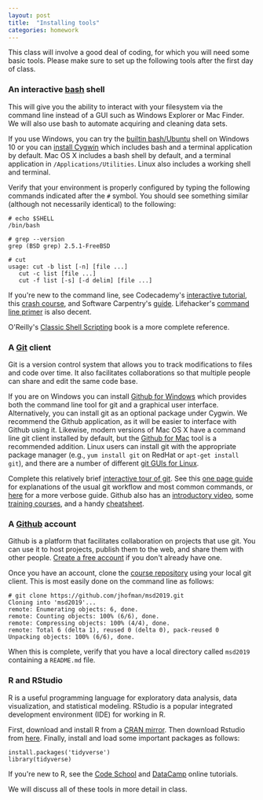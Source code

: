 ```yaml
---
layout: post
title:  "Installing tools"
categories: homework
---
```


This class will involve a good deal of coding, for which you will need some basic tools. Please make sure to set up the following tools after the first day of class.

### An interactive [bash](http://www.gnu.org/software/bash/) shell

This will give you the ability to interact with your filesystem via the command line instead of a GUI such as Windows Explorer or Mac Finder. We will also use bash to automate acquiring and cleaning data sets.

If you use Windows, you can try the [builtin bash/Ubuntu](http://www.howtogeek.com/249966/how-to-install-and-use-the-linux-bash-shell-on-windows-10/) shell on Windows 10 or you can [install Cygwin](https://cygwin.com/install.html) which includes bash and a terminal application by default. Mac OS X includes a bash shell by default, and a terminal application in ``/Applications/Utilities``. Linux also includes a working shell and terminal.

Verify that your environment is properly configured by typing the following commands indicated after the `#` symbol. You should see something similar  (although not necessarily identical) to the following:

    # echo $SHELL
    /bin/bash
    
    # grep --version
    grep (BSD grep) 2.5.1-FreeBSD
    
    # cut
    usage: cut -b list [-n] [file ...]
       cut -c list [file ...]
       cut -f list [-s] [-d delim] [file ...]


If you're new to the command line, see Codecademy's [interactive tutorial](https://www.codecademy.com/courses/learn-the-command-line/lessons/navigation/exercises/your-first-command?action=lesson_resume), this [crash course](https://learnpythonthehardway.org/book/appendixa.html), and Software Carpentry's [guide](http://swcarpentry.github.io/shell-novice/).
Lifehacker's [command line primer](http://lifehacker.com/5633909/who-needs-a-mouse-learn-to-use-the-command-line-for-almost-anything) is also decent.

O'Reilly's [Classic Shell Scripting](http://shop.oreilly.com/product/9780596005955.do) book is a more complete reference.


### A [Git](http://git-scm.com) client

Git is a version control system that allows you to track modifications to files and code over time. It also facilitates collaborations so that multiple people can share and edit the same code base.

If you are on Windows you can install [Github for Windows](https://windows.github.com) which provides both the command line tool for git and a graphical user interface. Alternatively, you can install git as an optional package under Cygwin. We recommend the Github application, as it will be easier to interface with Github using it. Likewise, modern versions of Mac OS X have a command line git client installed by default, but the [Github for Mac](https://mac.github.com) tool is a recommended addition. Linux users can install git with the appropriate package manager (e.g., ``yum install git`` on RedHat or ``apt-get install git``), and there are a number of different [git GUIs for Linux](http://unix.stackexchange.com/questions/144100/is-there-a-usable-gui-front-end-to-git-on-linux).

Complete this relatively brief [interactive tour of git](https://www.codeschool.com/courses/try-git). See this [one page guide](http://rogerdudler.github.io/git-guide/) for explanations of the usual git workflow and most common commands, or [here](http://kbroman.org/github_tutorial/) for a more verbose guide. Github also has an [introductory video](https://www.youtube.com/watch?v=U8GBXvdmHT4), some [training courses](https://services.github.com/training/), and a handy [cheatsheet](https://services.github.com/resources/).


### A [Github](http://github.com) account

Github is a platform that facilitates collaboration on projects that use git. You can use it to host projects, publish them to the web, and share them with other people. [Create a free account](https://help.github.com/articles/signing-up-for-a-new-github-account/) if you don't already have one.

Once you have an account, clone the [course repository](https://github.com/jhofman/msd2019) using your local git client. This is most easily done on the command line as follows:

    # git clone https://github.com/jhofman/msd2019.git
	Cloning into 'msd2019'...
	remote: Enumerating objects: 6, done.
	remote: Counting objects: 100% (6/6), done.
	remote: Compressing objects: 100% (4/4), done.
	remote: Total 6 (delta 1), reused 0 (delta 0), pack-reused 0
	Unpacking objects: 100% (6/6), done.

When this is complete, verify that you have a local directory called ``msd2019`` containing a ``README.md`` file.

### R and RStudio

R is a useful programming language for exploratory data analysis, data visualization, and statistical modeling. RStudio is a popular integrated development environment (IDE) for working in R.

First, download and install R from a [CRAN mirror](https://cloud.r-project.org/). Then download Rstudio from [here](https://www.rstudio.com/products/rstudio/download/). Finally, install and load some important packages as follows:

    install.packages('tidyverse')
	library(tidyverse)

If you're new to R, see the [Code School](http://tryr.codeschool.com/) and [DataCamp](http://datacamp.com/courses/free-introduction-to-r) online tutorials.

We will discuss all of these tools in more detail in class.
